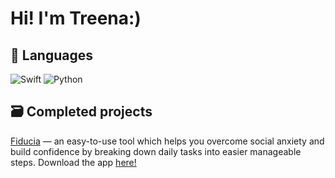 
# Hi! I'm Treena:)

## 💬 Languages
![Swift](https://img.shields.io/badge/-Swift-FA7343?style=for-the-badge&logo=swift&logoColor=white)
![Python](https://img.shields.io/badge/-Python-3776AB?style=for-the-badge&logo=python&logoColor=white)

## 🗃️ Completed projects

[Fiducia](https://github.com/swiftinsg/2021-Fiducia) — an easy-to-use tool which helps you overcome social anxiety and build confidence by breaking down daily tasks into easier manageable steps. Download the app [here!](http://tk.sg/sis22-fiducia)
